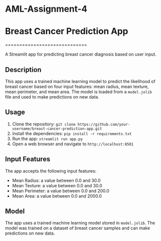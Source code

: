 # AML-Assignment-4
# Breast Cancer Prediction App
=============================

A Streamlit app for predicting breast cancer diagnosis based on user input.

## Description

This app uses a trained machine learning model to predict the likelihood of breast cancer based on four input features: mean radius, mean texture, mean perimeter, and mean area. The model is loaded from a `model.jolib` file and used to make predictions on new data.

## Usage

1. Clone the repository: `git clone https://github.com/your-username/breast-cancer-prediction-app.git`
2. Install the dependencies: `pip install -r requirements.txt`
3. Run the app: `streamlit run app.py`
4. Open a web browser and navigate to `http://localhost:8501`

## Input Features

The app accepts the following input features:

* Mean Radius: a value between 0.0 and 30.0
* Mean Texture: a value between 0.0 and 30.0
* Mean Perimeter: a value between 0.0 and 200.0
* Mean Area: a value between 0.0 and 2000.0

## Model

The app uses a trained machine learning model stored in `model.jolib`. The model was trained on a dataset of breast cancer samples and can make predictions on new data.


